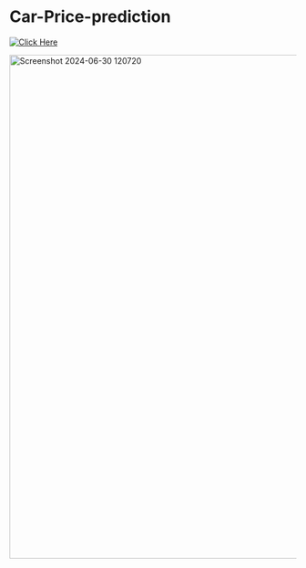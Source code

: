 # Car-Price-prediction

[![Click Here](https://static.streamlit.io/badges/streamlit_badge_black_white.svg)](https://car-price-predictionappio-ltg6pxbzeuxvxcatxmr3am.streamlit.app/)



<img width="884" alt="Screenshot 2024-06-30 120720" src="https://github.com/AAS786/Car-Price-prediction-ML-Project/assets/149858827/8238c745-31f7-44f7-aab7-ce9cfdaf475a">
